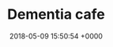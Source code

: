 ---
layout: activity
title: Dementia cafe
description: Our Dementia Café provides a safe, comfortable and supportive environment for people with dementia and their carers to socialise.
times:
- First Wednesday of every month 1.00pm - 3.00pm
cost: Donations appreciated
location: St George's Community Centre
signup: false
additional_info: |
  As well as offering a range of fun and engaging activities, Dementia Cafés give both carers and people with dementia a chance to get information and advice and talk to others with similar problems.

  These regular social groups improve wellbeing and reduce isolation for whole families. New friendships are often formed and people who attend can leave the sessions feeling like they have a better quality of life.
date: 2018-05-09 15:50:54 +0000
---